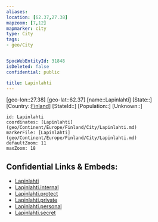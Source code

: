 ```yaml
---
aliases: 
location: [62.37,27.38]
mapzoom: [7,12] 
mapmarker: city 
type: City
tags:
- geo/City


SpocWebEntityId: 31848
isDeleted: false
confidential: public

title: Lapinlahti
---
```

[geo-lon::27.38]
[geo-lat::62.37]
[name::Lapinlahti]
[State::]
[Country::[Finland](geo/Continent/Europe/Finland.md)]
[StateId::]
[Population::]
[Unknown::]


```leaflet
id: Lapinlahti
coordinates: [Lapinlahti](geo/Continent/Europe/Finland/City/Lapinlahti.md)
markerFile: [Lapinlahti](geo/Continent/Europe/Finland/City/Lapinlahti.md)
defaultZoom: 11 
maxZoom: 18
```


## Confidential Links & Embeds: 
- [Lapinlahti](../../../../../../_public/geo/Continent/Europe/Finland/City/Lapinlahti.md) 
- [Lapinlahti.internal](../../../../../../_internal/geo/Continent/Europe/Finland/City/Lapinlahti.internal.md) 
- [Lapinlahti.protect](../../../../../../_protect/geo/Continent/Europe/Finland/City/Lapinlahti.protect.md) 
- [Lapinlahti.private](../../../../../../_private/geo/Continent/Europe/Finland/City/Lapinlahti.private.md) 
- [Lapinlahti.personal](../../../../../../_personal/geo/Continent/Europe/Finland/City/Lapinlahti.personal.md) 
- [Lapinlahti.secret](../../../../../../_secret/geo/Continent/Europe/Finland/City/Lapinlahti.secret.md) 
